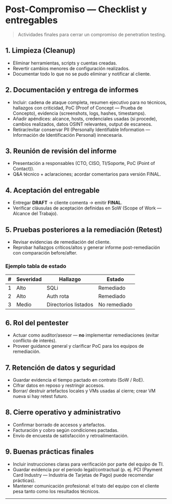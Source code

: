 # Post-Compromiso — Checklist y entregables

> Actividades finales para cerrar un compromiso de penetration testing.

## 1. Limpieza (Cleanup)
- Eliminar herramientas, scripts y cuentas creadas.  
- Revertir cambios menores de configuración realizados.  
- Documentar todo lo que no se pudo eliminar y notificar al cliente.

## 2. Documentación y entrega de informes
- Incluir: cadena de ataque completa, resumen ejecutivo para no técnicos, hallazgos con criticidad, PoC (Proof of Concept — Prueba de Concepto), evidencia (screenshots, logs, hashes, timestamps).  
- Añadir apéndices: alcance, hosts, credenciales usadas (si procede), cambios realizados, datos OSINT relevantes, output de escaneos.  
- Retirar/evitar conservar PII (Personally Identifiable Information — Información de Identificación Personal) innecesaria.

## 3. Reunión de revisión del informe
- Presentación a responsables (CTO, CISO, TI/Soporte, PoC (Point of Contact)).  
- Q&A técnico + aclaraciones; acordar comentarios para versión FINAL.

## 4. Aceptación del entregable
- Entregar **DRAFT** → cliente comenta → emitir **FINAL**.  
- Verificar cláusulas de aceptación definidas en SoW (Scope of Work — Alcance del Trabajo).

## 5. Pruebas posteriores a la remediación (Retest)
- Revisar evidencias de remediación del cliente.  
- Reprobar hallazgos críticos/altos y generar informe post-remediación con comparación before/after.

### Ejemplo tabla de estado
| # | Severidad | Hallazgo | Estado |
|---:|---|---|---|
| 1 | Alto | SQLi | Remediado |
| 2 | Alto | Auth rota | Remediado |
| 3 | Medio | Directorios listados | No remediado |

## 6. Rol del pentester
- Actuar como auditor/asesor — **no** implementar remediaciones (evitar conflicto de interés).  
- Proveer guidance general y clarificar PoC para los equipos de remediación.

## 7. Retención de datos y seguridad
- Guardar evidencia el tiempo pactado en contrato (SoW / RoE).  
- Cifrar datos en reposo y restringir accesos.  
- Borrar/ destruir artefactos locales y VMs usadas al cierre; crear VM nueva si hay retest futuro.

## 8. Cierre operativo y administrativo
- Confirmar borrado de accesos y artefactos.  
- Facturación y cobro según condiciones pactadas.  
- Envío de encuesta de satisfacción y retroalimentación.

## 9. Buenas prácticas finales
- Incluir instrucciones claras para verificación por parte del equipo de TI.  
- Guardar evidencia por el periodo legal/contractual (p. ej. PCI (Payment Card Industry — Industria de Tarjetas de Pago) puede recomendar prácticas).  
- Mantener comunicación profesional: el trato del equipo con el cliente pesa tanto como los resultados técnicos.

---
